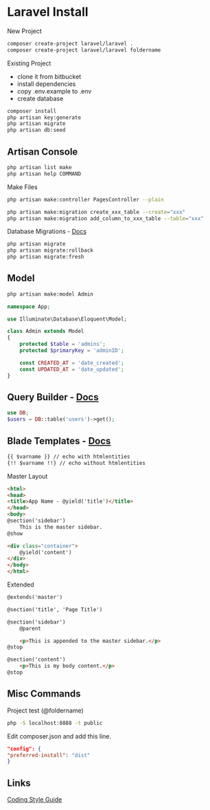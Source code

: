 # Laravel Install
New Project
```sh
composer create-project laravel/laravel .
composer create-project laravel/laravel foldername
```
Existing Project
- clone it from bitbucket
- install dependencies
- copy .env.example to .env
- create database
```sh
composer install
php artisan key:generate
php artisan migrate
php artisan db:seed
```

## Artisan Console
```sh
php artisan list make
php artisan help COMMAND
```

Make Files
```sh
php artisan make:controller PagesController --plain

php artisan make:migration create_xxx_table --create="xxx"
php artisan make:migration add_column_to_xxx_table --table="xxx"
```

Database Migrations - <a href="http://laravel.com/docs/migrations" target="_blank">Docs</a>
```sh
php artisan migrate
php artisan migrate:rollback
php artisan migrate:fresh
```

## Model
```sh
php artisan make:model Admin
```
```php
namespace App;

use Illuminate\Database\Eloquent\Model;

class Admin extends Model
{
    protected $table = 'admins';
    protected $primaryKey = 'adminID';

    const CREATED_AT = 'date_created';
    const UPDATED_AT = 'date_updated';
}
```

## Query Builder - <a href="http://laravel.com/docs/queries" target="_blank">Docs</a>
```php
use DB;
$users = DB::table('users')->get();
```


## Blade Templates - <a href="http://laravel.com/docs/blade" target="_blank">Docs</a>
```html
{{ $varname }} // echo with htmlentities
{!! $varname !!} // echo without htmlentities
```
Master Layout
```html
<html>
<head>
<title>App Name - @yield('title')</title>
</head>
<body>
@section('sidebar')
    This is the master sidebar.
@show

<div class="container">
    @yield('content')
</div>
</body>
</html>
```
Extended
```html
@extends('master')

@section('title', 'Page Title')

@section('sidebar')
    @parent

    <p>This is appended to the master sidebar.</p>
@stop

@section('content')
    <p>This is my body content.</p>
@stop
```

## Misc Commands
Project test (@foldername)
```sh
php -S localhost:8888 -t public
```

Edit composer.json and add this line.
```json
"config": {
"preferred-install": "dist"
}
```
## Links
<a href="http://www.php-fig.org/psr/psr-2/" target="_blank">Coding Style Guide</a>
